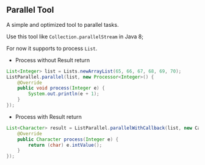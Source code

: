 ## Parallel Tool ##

A simple and optimized tool to parallel tasks.

Use this tool like `Collection.parallelStream` in Java 8;

For now it supports to process `List`.

- Process without Result return
```java
List<Integer> list = Lists.newArrayList(65, 66, 67, 68, 69, 70);
ListParallel.parallel(list, new Processor<Integer>() {
	@Override
	public void process(Integer e) {
		System.out.println(e + 1);
	}
});
```
- Process with Result return
```java
List<Character> result = ListParallel.parallelWithCallback(list, new CallbackProcessor<Integer, Character>() {
	@Override
	public Character process(Integer e) {
		return (char) e.intValue();
	}
});
```